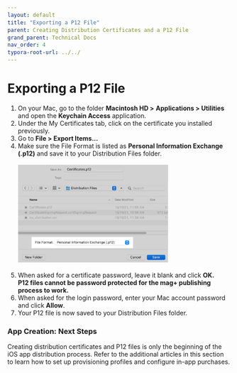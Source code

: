 ```yaml
---
layout: default
title: "Exporting a P12 File"
parent: Creating Distribution Certificates and a P12 File
grand_parent: Technical Docs
nav_order: 4
typora-root-url: ../../
---
```


# Exporting a P12 File

1. On your Mac, go to the folder **Macintosh HD >** **Applications > Utilities** and open the **Keychain Access** application.
2. Under the My Certificates tab, click on the certificate you installed previously.
3. Go to **File > Export Items...**
4. Make sure the File Format is listed as **Personal Information Exchange (.p12)** and save it to your Distribution Files folder.<br /><br />
   <img src="/files/images/export-p12-file.png" alt="export-p12-file" style="zoom: 33%;" /> <br /><br />
5. When asked for a certificate password, leave it blank and click **OK.**<br /> **P12 files cannot be password protected for the mag+ publishing process to work.**
6. When asked for the login password, enter your Mac account password and click **Allow**.
7. Your P12 file is now saved to your Distribution Files folder.

### App Creation: Next Steps

Creating distribution certificates and P12 files is only the beginning of the iOS app distribution process. Refer to the additional articles in this section to learn how to set up provisioning profiles and configure in-app purchases.
